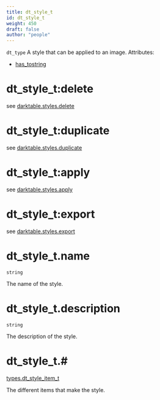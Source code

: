 ```yaml
---
title: dt_style_t
id: dt_style_t
weight: 450
draft: false
author: "people"
---
```


`dt_type`
A style that can be applied to an image.
Attributes:

* [has_tostring](../attributes#has_tostring)

# dt_style_t:delete
see [darktable.styles.delete](../../darktable/darktable.styles#darktablestylesdelete)

# dt_style_t:duplicate
see [darktable.styles.duplicate](../../darktable/darktable.styles#darktablestylesduplicate)

# dt_style_t:apply
see [darktable.styles.apply](../../darktable/darktable.styles#darktablestylesapply)

# dt_style_t:export
see [darktable.styles.export](../../darktable/darktable.styles#darktablestylesexport)

# dt_style_t.name

`string`

The name of the style.

# dt_style_t.description

`string`

The description of the style.

# dt_style_t.#

[types.dt_style_item_t](../types/dt_style_item_t)

The different items that make the style.

